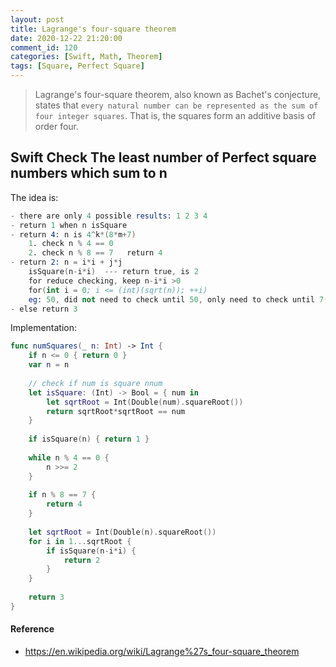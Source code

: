 ```yaml
---
layout: post
title: Lagrange's four-square theorem
date: 2020-12-22 21:20:00
comment_id: 120
categories: [Swift, Math, Theorem]
tags: [Square, Perfect Square]
---
```


> Lagrange's four-square theorem, also known as Bachet's conjecture, states that `every natural number can be represented as the sum of four integer squares`. That is, the squares form an additive basis of order four.

## Swift Check The least number of Perfect square numbers which sum to n

The idea is:

```s
- there are only 4 possible results: 1 2 3 4
- return 1 when n isSquare
- return 4: n is 4^k*(8*m+7)
    1. check n % 4 == 0
    2. check n % 8 == 7   return 4
- return 2: n = i*i + j*j
    isSquare(n-i*i)  --- return true, is 2
    for reduce checking, keep n-i*i >0 
    for(int i = 0; i <= (int)(sqrt(n)); ++i)
    eg: 50, did not need to check until 50, only need to check until 7( sqrt(50) )
- else return 3
```

Implementation: 

```swift
func numSquares(_ n: Int) -> Int {
	if n <= 0 { return 0 }
	var n = n
	
	// check if num is square nnum
	let isSquare: (Int) -> Bool = { num in
		let sqrtRoot = Int(Double(num).squareRoot())
		return sqrtRoot*sqrtRoot == num
	}
	
	if isSquare(n) { return 1 }
	
	while n % 4 == 0 {
		n >>= 2
	}
	
	if n % 8 == 7 {
		return 4
	}
	
	let sqrtRoot = Int(Double(n).squareRoot())
	for i in 1...sqrtRoot {
		if isSquare(n-i*i) {
			return 2
		}
	}
	
	return 3
}
```

#### Reference

- <https://en.wikipedia.org/wiki/Lagrange%27s_four-square_theorem>
